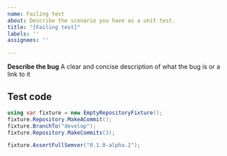```yaml
---
name: Failing test
about: Describe the scenario you have as a unit test.
title: "[Failing test]"
labels: ''
assignees: ''

---
```


**Describe the bug**
A clear and concise description of what the bug is or a link to it

## Test code

```csharp
using var fixture = new EmptyRepositoryFixture();
fixture.Repository.MakeACommit();
fixture.BranchTo("develop");
fixture.Repository.MakeCommits(3);

fixture.AssertFullSemver("0.1.0-alpha.1");
```
